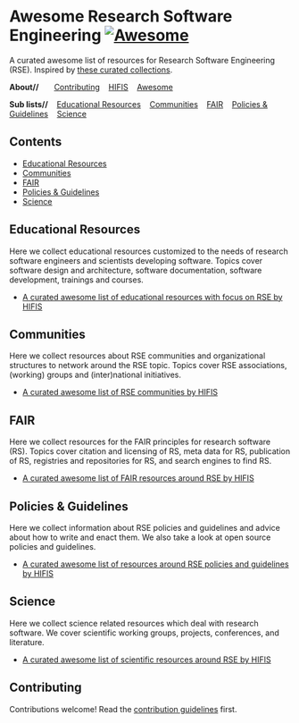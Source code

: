 # Awesome Research Software Engineering [![Awesome](https://awesome.re/badge.svg)](https://awesome.re)

A curated awesome list of resources for Research Software Engineering (RSE). Inspired by [these curated collections](https://github.com/sindresorhus/awesome).

**About//** &nbsp;&nbsp;&nbsp;&nbsp;&nbsp;
[Contributing](contributing.md)&nbsp;&nbsp;&nbsp;
[HIFIS](https://hifis.net)&nbsp;&nbsp;&nbsp;
[Awesome](https://github.com/sindresorhus/awesome)

**Sub lists//**&nbsp;&nbsp;&nbsp;
[Educational Resources](https://github.com/hifis-net/awesome-rse-education)&nbsp;&nbsp;&nbsp;
[Communities](https://github.com/hifis-net/awesome-rse-communities)&nbsp;&nbsp;&nbsp;
[FAIR](https://github.com/hifis-net/awesome-rse-fair)&nbsp;&nbsp;&nbsp;
[Policies & Guidelines](https://github.com/hifis-net/awesome-rse-policies)&nbsp;&nbsp;&nbsp;
[Science](https://github.com/hifis-net/awesome-rse-science)


## Contents
- [Educational Resources](#educational-resources)
- [Communities](#communities)
- [FAIR](#fair)
- [Policies & Guidelines](#policies--guidelines)
- [Science](#science)

##  Educational Resources
Here we collect educational resources customized to the needs of research software engineers and scientists developing software. Topics cover software design and architecture, software documentation, software development, trainings and courses.

- [A curated awesome list of educational resources with focus on RSE by HIFIS](https://github.com/hifis-net/awesome-rse-education)

## Communities
Here we collect resources about RSE communities and organizational structures to network around the RSE topic. Topics cover RSE associations, (working) groups and (inter)national initiatives.

- [A curated awesome list of RSE communities by HIFIS](https://github.com/hifis-net/awesome-rse-communities)

## FAIR
Here we collect resources for the FAIR principles for research software (RS). Topics cover citation and licensing of RS, meta data for RS, publication of RS, registries and repositories for RS, and search engines to find RS.

- [A curated awesome list of FAIR resources around RSE by HIFIS](https://github.com/hifis-net/awesome-rse-fair)

## Policies & Guidelines
Here we collect information about RSE policies and guidelines and advice about how to write and enact them. We also take a look at open source policies and guidelines.

- [A curated awesome list of resources around RSE policies and guidelines by HIFIS](https://github.com/hifis-net/awesome-rse-policies)

## Science
Here we collect science related resources which deal with research software. We cover scientific working groups, projects, conferences, and literature.

- [A curated awesome list of scientific resources around RSE by HIFIS](https://github.com/hifis-net/awesome-rse-science)

## Contributing

Contributions welcome! Read the [contribution guidelines](contributing.md) first.
